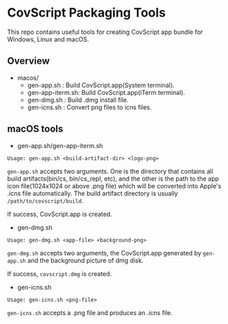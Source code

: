 CovScript Packaging Tools
=========================

This repo contains useful tools for creating CovScript app bundle for Windows, Linux and macOS.


## Overview
+ macos/
  - gen-app.sh      : Build CovScript.app(System terminal).
  - gen-app-iterm.sh: Build CovScript.app(iTerm terminal).
  - gen-dmg.sh      : Build .dmg install file.
  - gen-icns.sh     : Convert png files to icns files.

## macOS tools
+ gen-app.sh/gen-app-iterm.sh
```
Usage: gen-app.sh <build-artifact-dir> <logo-png>
```

`gen-app.sh` accepts two arguments. One is the directory that contains all build artifacts(bin/cs, bin/cs_repl, etc), and the other is the path to the app icon file(1024x1024 or above .png file) which will be converted into Apple's .icns file automatically. The build artifact directory is usually `/path/to/covscript/build`.

If success, CovScript.app is created.

+ gen-dmg.sh
```
Usage: gen-dmg.sh <app-file> <background-png>
```

`gen-dmg.sh` accepts two arguments, the CovScript.app generated by `gen-app.sh` and the background picture of dmg disk.

If success, `covscript.dmg` is created.

+ gen-icns.sh
```
Usage: gen-icns.sh <png-file>
```

`gen-icns.sh` accepts a .png file and produces an .icns file.

